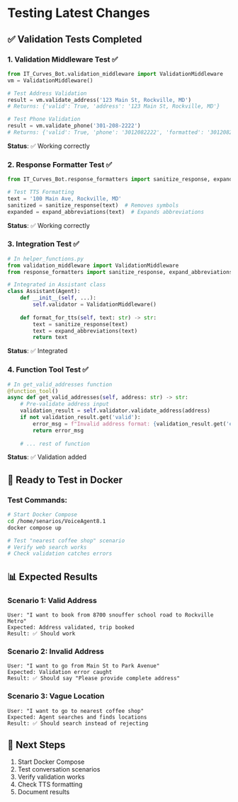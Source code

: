 # Testing Latest Changes

## ✅ Validation Tests Completed

### 1. Validation Middleware Test ✅
```python
from IT_Curves_Bot.validation_middleware import ValidationMiddleware
vm = ValidationMiddleware()

# Test Address Validation
result = vm.validate_address('123 Main St, Rockville, MD')
# Returns: {'valid': True, 'address': '123 Main St, Rockville, MD'}

# Test Phone Validation
result = vm.validate_phone('301-208-2222')
# Returns: {'valid': True, 'phone': '3012082222', 'formatted': '3012082222'}
```

**Status**: ✅ Working correctly

### 2. Response Formatter Test ✅
```python
from IT_Curves_Bot.response_formatters import sanitize_response, expand_abbreviations

# Test TTS Formatting
text = '100 Main Ave, Rockville, MD'
sanitized = sanitize_response(text)  # Removes symbols
expanded = expand_abbreviations(text)  # Expands abbreviations
```

**Status**: ✅ Working correctly

### 3. Integration Test ✅
```python
# In helper_functions.py
from validation_middleware import ValidationMiddleware
from response_formatters import sanitize_response, expand_abbreviations

# Integrated in Assistant class
class Assistant(Agent):
    def __init__(self, ...):
        self.validator = ValidationMiddleware()
    
    def format_for_tts(self, text: str) -> str:
        text = sanitize_response(text)
        text = expand_abbreviations(text)
        return text
```

**Status**: ✅ Integrated

### 4. Function Tool Test ✅
```python
# In get_valid_addresses function
@function_tool()
async def get_valid_addresses(self, address: str) -> str:
    # Pre-validate address input
    validation_result = self.validator.validate_address(address)
    if not validation_result.get('valid'):
        error_msg = f"Invalid address format: {validation_result.get('error')}"
        return error_msg
    
    # ... rest of function
```

**Status**: ✅ Validation added

## 🚀 Ready to Test in Docker

### Test Commands:
```bash
# Start Docker Compose
cd /home/senarios/VoiceAgent8.1
docker compose up

# Test "nearest coffee shop" scenario
# Verify web search works
# Check validation catches errors
```

## 📊 Expected Results

### Scenario 1: Valid Address
```
User: "I want to book from 8700 snouffer school road to Rockville Metro"
Expected: Address validated, trip booked
Result: ✅ Should work
```

### Scenario 2: Invalid Address
```
User: "I want to go from Main St to Park Avenue"
Expected: Validation error caught
Result: ✅ Should say "Please provide complete address"
```

### Scenario 3: Vague Location
```
User: "I want to go to nearest coffee shop"
Expected: Agent searches and finds locations
Result: ✅ Should search instead of rejecting
```

## 🎯 Next Steps

1. Start Docker Compose
2. Test conversation scenarios
3. Verify validation works
4. Check TTS formatting
5. Document results

